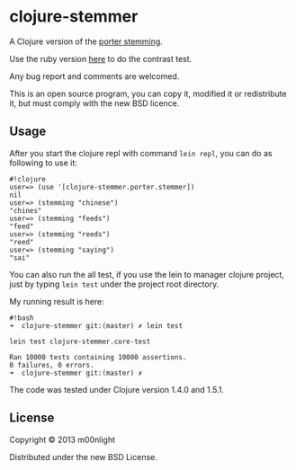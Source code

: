# clojure-stemmer

A Clojure version of the [porter stemming](http://tartarus.org/martin/PorterStemmer/).

Use the ruby version [here](https://github.com/raypereda/stemmify/blob/master/lib/stemmify.rb) to do the contrast test.

Any bug report and comments are welcomed.

This is an open source program, you can copy it, modified it or redistribute it, but must comply with the new BSD licence.

## Usage
After you start the clojure repl with command `lein repl`, you can do as following to use it:

```
#!clojure
user=> (use '[clojure-stemmer.porter.stemmer])
nil
user=> (stemming "chinese")
"chines"
user=> (stemming "feeds")
"feed"
user=> (stemming "reeds")
"reed"
user=> (stemming "saying")
"sai"
```

You can also run the all test, if you use the lein to manager clojure project, just by typing `lein test` under
the project root directory.

My running result is here:

```
#!bash
➜  clojure-stemmer git:(master) ✗ lein test

lein test clojure-stemmer.core-test

Ran 10000 tests containing 10000 assertions.
0 failures, 0 errors.
➜  clojure-stemmer git:(master) ✗
```

The code was tested under Clojure version 1.4.0 and 1.5.1.

## License

Copyright © 2013 m00nlight

Distributed under the new BSD License.
